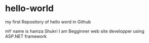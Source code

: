 # hello-world
my first Repository of hello word in Github

mY name is hamza Shukri I am Begginner web site  developper using ASP.NET framework
